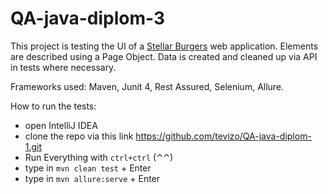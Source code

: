 # QA-java-diplom-3
This project is testing the UI of a [Stellar Burgers](https://stellarburgers.nomoreparties.site/) web application. Elements are described using a Page Object. Data is created and cleaned up via API in tests where necessary.

Frameworks used:
Maven, Junit 4, Rest Assured, Selenium, Allure.

How to run the tests:
- open IntelliJ IDEA
- clone the repo via this link https://github.com/tevizo/QA-java-diplom-1.git
- Run Everything with `ctrl+ctrl` (⌃⌃)
- type in `mvn clean test` + Enter
- type in `mvn allure:serve` + Enter
